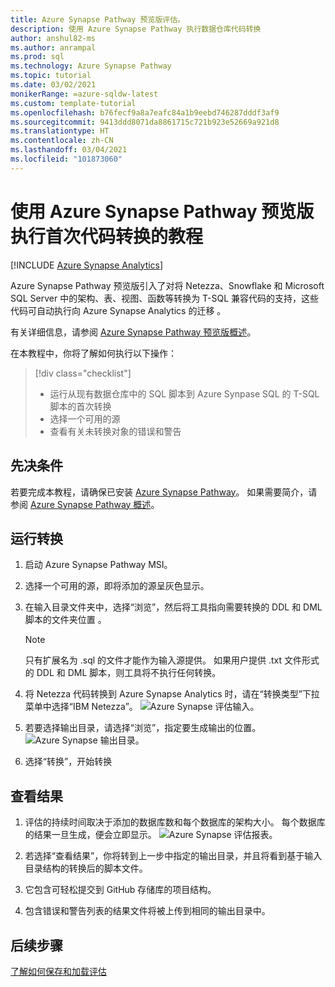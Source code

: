 ```yaml
---
title: Azure Synapse Pathway 预览版评估。
description: 使用 Azure Synapse Pathway 执行数据仓库代码转换
author: anshul82-ms
ms.author: anrampal
ms.prod: sql
ms.technology: Azure Synapse Pathway
ms.topic: tutorial
ms.date: 03/02/2021
monikerRange: =azure-sqldw-latest
ms.custom: template-tutorial
ms.openlocfilehash: b76fecf9a8a7eafc84a1b9eebd746287dddf3af9
ms.sourcegitcommit: 9413ddd8071da8861715c721b923e52669a921d8
ms.translationtype: HT
ms.contentlocale: zh-CN
ms.lasthandoff: 03/04/2021
ms.locfileid: "101873060"
---
```

# <a name="tutorial-to-perform-your-first-code-translation-with-azure-synapse-pathway-preview"></a>使用 Azure Synapse Pathway 预览版执行首次代码转换的教程
[!INCLUDE [Azure Synapse Analytics](../../includes/applies-to-version/asa.md)]

Azure Synapse Pathway 预览版引入了对将 Netezza、Snowflake 和 Microsoft SQL Server 中的架构、表、视图、函数等转换为 T-SQL 兼容代码的支持，这些代码可自动执行向 Azure Synapse Analytics 的迁移  。

有关详细信息，请参阅 [Azure Synapse Pathway 预览版概述](azure-synapse-pathway-overview)。

在本教程中，你将了解如何执行以下操作：

> [!div class="checklist"]
> * 运行从现有数据仓库中的 SQL 脚本到 Azure Synpase SQL 的 T-SQL 脚本的首次转换 
> * 选择一个可用的源
> * 查看有关未转换对象的错误和警告

## <a name="prerequisites"></a>先决条件

若要完成本教程，请确保已安装 [Azure Synapse Pathway](synapse-pathway-download.md)。 如果需要简介，请参阅 [Azure Synapse Pathway 概述](azure-synapse-pathway-overview.md)。

## <a name="run-the-translation"></a>运行转换

1. 启动 Azure Synapse Pathway MSI。 

1. 选择一个可用的源，即将添加的源呈灰色显示。
1. 在输入目录文件夹中，选择“浏览”，然后将工具指向需要转换的 DDL 和 DML 脚本的文件夹位置 。

    > [!Note]
    > 只有扩展名为 .sql 的文件才能作为输入源提供。 如果用户提供 .txt 文件形式的 DDL 和 DML 脚本，则工具将不执行任何转换。

1. 将 Netezza 代码转换到 Azure Synapse Analytics 时，请在“转换类型”下拉菜单中选择“IBM Netezza”。
  ![Azure Synapse 评估输入。](./media/perform-assessment/assessment-input.png)

1. 若要选择输出目录，请选择“浏览”，指定要生成输出的位置。
 ![Azure Synapse 输出目录。](./media/perform-assessment/output-directory.png)

1. 选择“转换”，开始转换

## <a name="view-results"></a>查看结果

1. 评估的持续时间取决于添加的数据库数和每个数据库的架构大小。 每个数据库的结果一旦生成，便会立即显示。
 ![Azure Synapse 评估报表。](./media/perform-assessment/assessment-report.png)

1. 若选择“查看结果”，你将转到上一步中指定的输出目录，并且将看到基于输入目录结构的转换后的脚本文件。

1. 它包含可轻松提交到 GitHub 存储库的项目结构。
  
1. 包含错误和警告列表的结果文件将被上传到相同的输出目录中。

## <a name="next-steps"></a>后续步骤

[了解如何保存和加载评估](tutorial-save-load-assessment.md)
